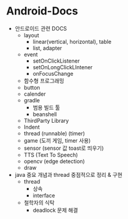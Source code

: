 # Android-Docs
- 안드로이드 관련 DOCS
  - layout
    - linear(vertical, horizontal), table
    - list, adapter
  - event
    - setOnClickListener
    - setOnLongClickLIntener
    - onFocusChange
  - 함수형 프로그래밍
  - button
  - calender
  - gradle
    - 범용 빌드 툴
    - beanshell
  - ThirdParty Library
  - Indent 
  - thread (runnable) (timer)
  - game (도끼 게임, timer 사용)
  - sensor (sensor 값 toast로 띄우기)
  - TTS (Text To Speech)
  - opencv (edge detection)
  - draw
- java 중요 개념과 thread 중점적으로 정리 & 구현
  - thread
    - 상속
    - interface
  - 철학자의 식탁 
    - deadlock 문제 해결
